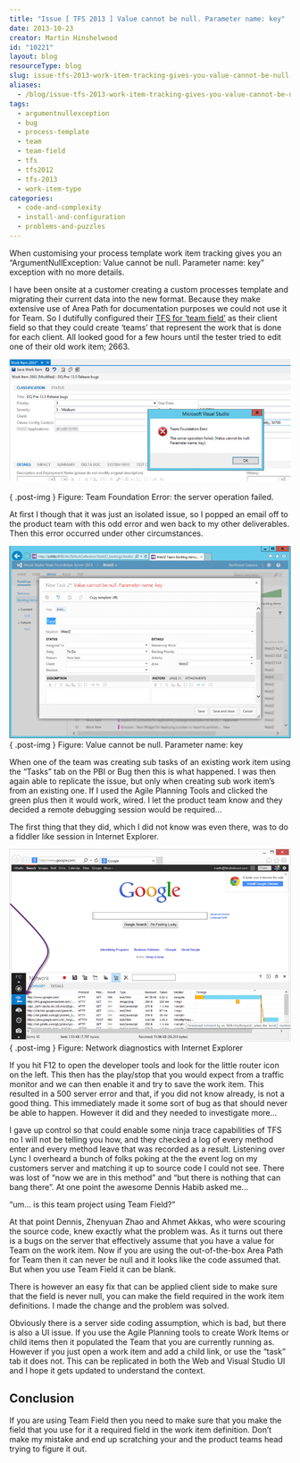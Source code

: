```yaml
---
title: "Issue [ TFS 2013 ] Value cannot be null. Parameter name: key"
date: 2013-10-23
creator: Martin Hinshelwood
id: "10221"
layout: blog
resourceType: blog
slug: issue-tfs-2013-work-item-tracking-gives-you-value-cannot-be-null-parameter-name-key
aliases:
  - /blog/issue-tfs-2013-work-item-tracking-gives-you-value-cannot-be-null-parameter-name-key
tags:
  - argumentnullexception
  - bug
  - process-template
  - team
  - team-field
  - tfs
  - tfs2012
  - tfs-2013
  - work-item-type
categories:
  - code-and-complexity
  - install-and-configuration
  - problems-and-puzzles
---
```


When customising your process template work item tracking gives you an “ArgumentNullException: Value cannot be null. Parameter name: key” exception with no more details.

I have been onsite at a customer creating a custom processes template and migrating their current data into the new format. Because they make extensive use of Area Path for documentation purposes we could not use it for Team. So I dutifully configured their [TFS for ‘team field’](http://nkdagility.com/team-foundation-server-2012-teams-without-areas/) as their client field so that they could create ‘teams’ that represent the work that is done for each client. All looked good for a few hours until the tester tried to edit one of their old work item; 2663.

![image](images/image_thumb9-1-1.png "image")   
{ .post-img }
Figure: Team Foundation Error: the server operation failed.

At first I though that it was just an isolated issue, so I popped an email off to the product team with this odd error and wen back to my other deliverables. Then this error occurred under other circumstances.

[![image](images/image3_thumb-3-3.png "image")](http://nkdagility.com/wp-content/uploads/2013/10/image32-4-4.png)  
{ .post-img }
Figure: Value cannot be null. Parameter name: key

When one of the team was creating sub tasks of an existing work item using the “Tasks” tab on the PBI or Bug then this is what happened. I was then again able to replicate the issue, but only when creating sub work item’s from an existing one. If I used the Agile Planning Tools and clicked the green plus then it would work, wired. I let the product team know and they decided a remote debugging session would be required…

The first thing that they did, which I did not know was even there, was to do a fiddler like session in Internet Explorer.

![image](images/image11-2-2.png "image")  
{ .post-img }
Figure: Network diagnostics with Internet Explorer

If you hit F12 to open the developer tools and look for the little router icon on the left. This then has the play/stop that you would expect from a traffic monitor and we can then enable it and try to save the work item. This resulted in a 500 server error and that, if you did not know already, is not a good thing. This immediately made it some sort of bug as that should never be able to happen. However it did and they needed to investigate more…

I gave up control so that could enable some ninja trace capabilities of TFS no I will not be telling you how, and they checked a log of every method enter and every method leave that was recorded as a result. Listening over Lync I overheard a bunch of folks poking at the the event log on my customers server and matching it up to source code I could not see. There was lost of “now we are in this method” and “but there is nothing that can bang there”. At one point the awesome Dennis Habib asked me…

“um… is this team project using Team Field?”

At that point Dennis, Zhenyuan Zhao and Ahmet Akkas, who were scouring the source code, knew exactly what the problem was. As it turns out there is a bugs on the server that effectively assume that you have a value for Team on the work item. Now if you are using the out-of-the-box Area Path for Team then it can never be null and it looks like the code assumed that. But when you use Team Field it can be blank.

There is however an easy fix that can be applied client side to make sure that the field is never null, you can make the field required in the work item definitions. I made the change and the problem was solved.

Obviously there is a server side coding assumption, which is bad, but there is also a UI issue. If you use the Agile Planning tools to create Work Items or child items then it populated the Team that you are currently running as. However if you just open a work item and add a child link, or use the “task” tab it does not. This can be replicated in both the Web and Visual Studio UI and I hope it gets updated to understand the context.

## Conclusion

If you are using Team Field then you need to make sure that you make the field that you use for it a required field in the work item definition. Don’t make my mistake and end up scratching your and the product teams head trying to figure it out.
